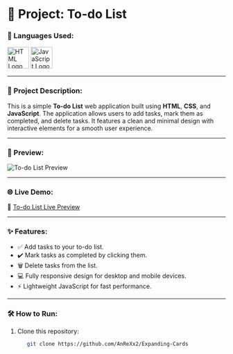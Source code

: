 # 📄 Project: To-do List

### 🔧 Languages Used:
<div>
  <img src="https://upload.wikimedia.org/wikipedia/commons/thumb/6/6a/HTML5_logo_and_wordmark.svg/800px-HTML5_logo_and_wordmark.svg.png" alt="HTML Logo" width="50">
  <img src="https://upload.wikimedia.org/wikipedia/commons/thumb/9/99/JavaScript-logo.png/800px-JavaScript-logo.png" alt="JavaScript Logo" width="50">
</div>

---

### 📝 Project Description:
This is a simple **To-do List** web application built using **HTML**, **CSS**, and **JavaScript**. The application allows users to add tasks, mark them as completed, and delete tasks. It features a clean and minimal design with interactive elements for a smooth user experience.

---

### 🎨 Preview:
![To-do List Preview](https://example.com/your-image-link.png)

---

### 🌐 Live Demo:
🔗 [To-do List Live Preview](https://your-live-demo-link.com/)

---

### ✨ Features:
- ✅ Add tasks to your to-do list.
- ✔️ Mark tasks as completed by clicking them.
- 🗑️ Delete tasks from the list.
- 💻 Fully responsive design for desktop and mobile devices.
- ⚡ Lightweight JavaScript for fast performance.

---

### 🛠️ How to Run:
1. Clone this repository:
   ```bash
      git clone https://github.com/AnReXx2/Expanding-Cards
